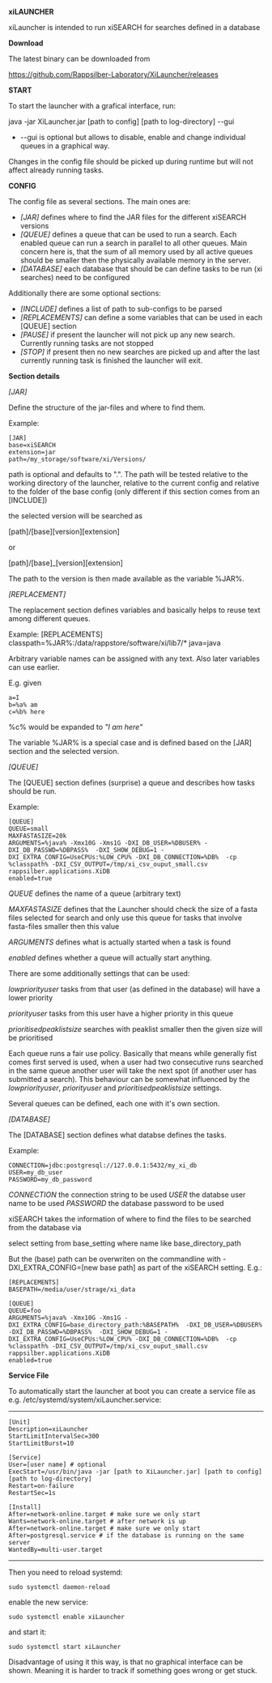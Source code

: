 **xiLAUNCHER**

xiLauncher is intended to run xiSEARCH for searches defined in a database

**Download**

The latest binary can be downloaded from

https://github.com/Rappsilber-Laboratory/XiLauncher/releases

**START**

To start the launcher with a grafical interface, run:

java -jar XiLauncher.jar [path to config] [path to log-directory] --gui

* --gui is optional but allows to disable, enable and change individual queues in a graphical way.

Changes in the config file should be picked up during runtime but will not affect already running tasks.


**CONFIG**

The config file as several sections. The main ones are:

* *[JAR]* defines where to find the JAR files for the different xiSEARCH versions
* *[QUEUE]* defines a queue that can be used to run a search. Each enabled queue can run a search in parallel to all other queues. Main concern here is, that the sum of all memory used by all active queues should be smaller then the physically available memory in the server.
* *[DATABASE]* each database that should be can define tasks to be run (xi searches) need to be configured



Additionally there are some optional sections:

* *[INCLUDE]* defines a list of path to sub-configs to be parsed
* *[REPLACEMENTS]* can define a some variables that can be used in each [QUEUE] section
* *[PAUSE]* if present the launcher will not pick up any new search. Currently running tasks are not stopped
* *[STOP]* if present then no new searches are picked up and after the last currently running task is finished the launcher will exit.


**Section details**

*[JAR]*

Define the structure of the jar-files and where to find them.

Example:

	[JAR]
	base=xiSEARCH
	extension=jar
	path=/my_storage/software/xi/Versions/

path is optional and defaults to ".".
The path will be tested relative to the working directory of the launcher, relative to the current config and relative to the folder of the base config (only different if this section comes from an [INCLUDE])

the selected version will be searched as 

[path]/[base][version][extension]

or

[path]/[base]_[version][extension]

The path to the version is then made available as the variable %JAR%.


*[REPLACEMENT]*

The replacement section defines variables and basically helps to reuse text among different queues.

Example:
	[REPLACEMENTS]
	classpath=%JAR%:/data/rappstore/software/xi/lib7/*
	java=java

Arbitrary variable names can be assigned with any text. Also later variables can use earlier.

E.g. given

	a=I
	b=%a% am
	c=%b% here

%c% would be expanded to _"I am here"_

The variable %JAR% is a special case and is defined based on the [JAR] section and the selected version.


*[QUEUE]*

The [QUEUE] section defines (surprise) a queue and describes how tasks should be run.


Example:

	[QUEUE]
	QUEUE=small
	MAXFASTASIZE=20k
	ARGUMENTS=%java% -Xmx10G -Xms1G -DXI_DB_USER=%DBUSER% -DXI_DB_PASSWD=%DBPASS%  -DXI_SHOW_DEBUG=1 -DXI_EXTRA_CONFIG=UseCPUs:%LOW_CPU% -DXI_DB_CONNECTION=%DB%  -cp %classpath% -DXI_CSV_OUTPUT=/tmp/xi_csv_ouput_small.csv rappsilber.applications.XiDB
	enabled=true

_QUEUE_ defines the name of a queue (arbitrary text)

_MAXFASTASIZE_ defines that the Launcher should check the size of a fasta files selected for search and only use this queue for tasks that involve fasta-files smaller then this value

_ARGUMENTS_ defines what is actually started when a task is found

_enabled_ defines whether a queue will actually start anything.

There are some additionally settings that can be used:

_lowpriorityuser_ tasks from that user (as defined in the database) will have a lower priority

_priorityuser_ tasks from this user have a higher priority in this queue

_prioritisedpeaklistsize_ searches with peaklist smaller then the given size will be prioritised


Each queue runs a fair use policy. Basically that means while generally fist comes first served is used, when a user had two consecutive runs searched in the same queue another user will take the next spot (if another user has submitted a search).
This behaviour can be somewhat influenced by the _lowpriorityuser_, _priorityuser_ and _prioritisedpeaklistsize_ settings.

Several queues can be defined, each one with it's own section.


*[DATABASE]*

The [DATABASE] section defines what databse defines the tasks.

Example:

	CONNECTION=jdbc:postgresql://127.0.0.1:5432/my_xi_db
	USER=my_db_user
	PASSWORD=my_db_password


_CONNECTION_ the connection string to be used
_USER_ the databse user name to be used
_PASSWORD_ the database password to be used

xiSEARCH takes the information of where to find the files to be searched from the database via

select setting from base_setting where name like base_directory_path

But the (base) path can be overwriten on the commandline with -DXI_EXTRA_CONFIG=[new base path] as part of the xiSEARCH setting. E.g.:

	[REPLACEMENTS]
	BASEPATH=/media/user/strage/xi_data
	
	[QUEUE]
	QUEUE=foo
	ARGUMENTS=%java% -Xmx10G -Xms1G -DXI_EXTRA_CONFIG=base_directory_path:%BASEPATH%  -DXI_DB_USER=%DBUSER% -DXI_DB_PASSWD=%DBPASS%  -DXI_SHOW_DEBUG=1 -DXI_EXTRA_CONFIG=UseCPUs:%LOW_CPU% -DXI_DB_CONNECTION=%DB%  -cp %classpath% -DXI_CSV_OUTPUT=/tmp/xi_csv_ouput_small.csv rappsilber.applications.XiDB
	enabled=true

**Service File**

To automatically start the launcher at boot you can create a service file as e.g. /etc/systemd/system/xiLauncher.service:


--------------------------------------------------
	[Unit]
	Description=xiLauncher
	StartLimitIntervalSec=300
	StartLimitBurst=10

	[Service]
	User=[user name] # optional
	ExecStart=/usr/bin/java -jar [path to XiLauncher.jar] [path to config] [path to log-directory]
	Restart=on-failure
	RestartSec=1s

	[Install]
	After=network-online.target # make sure we only start
	Wants=network-online.target # after network is up
	After=network-online.target # make sure we only start
	After=postgresql.service # if the database is running on the same server
	WantedBy=multi-user.target
--------------------------------------------------

Then you need to reload systemd:

	sudo systemctl daemon-reload

enable the new service:

	sudo systemctl enable xiLauncher

and start it:

	sudo systemctl start xiLauncher
	

Disadvantage of using it this way, is that no graphical interface can be shown. Meaning it is harder to track if something goes wrong or get stuck.

